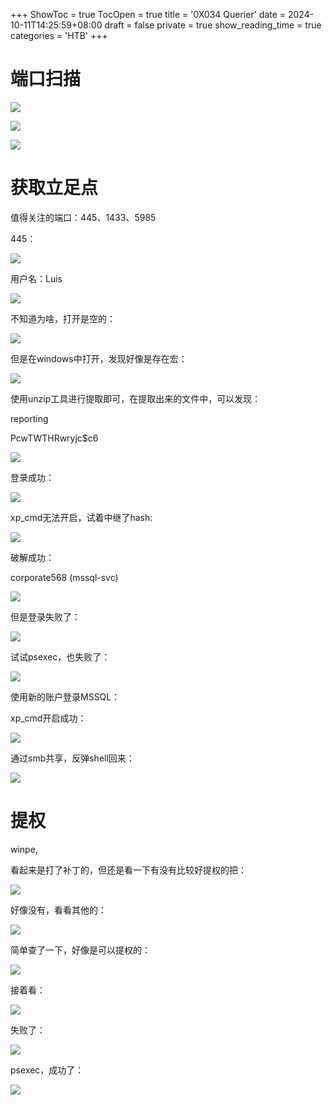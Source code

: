 +++
ShowToc = true
TocOpen = true
title = '0X034 Querier'
date = 2024-10-11T14:25:59+08:00
draft = false
private = true
show_reading_time = true
categories = 'HTB'
+++



# 端口扫描

![](/htb_img/WEBRESOURCEc2717bb159fbd9f01be8956292b90b01image.png)

![](/htb_img/WEBRESOURCEf5892ddf82aac0abf2a1a26cb399cf97image.png)

![](/htb_img/WEBRESOURCE6f9de32208211aadbf0563a45c011cfbimage.png)

# 获取立足点

值得关注的端口：445、1433、5985

445：

![](/htb_img/WEBRESOURCEa4313eb9098171061865f00046ed4d3cimage.png)

用户名：Luis

![](/htb_img/WEBRESOURCE79b050ac91ab01092e5a2f356f179652image.png)

不知道为啥，打开是空的：

![](/htb_img/WEBRESOURCE6972a42e706e1d8e28bfbc761afa1715image.png)

但是在windows中打开，发现好像是存在宏：

![](/htb_img/WEBRESOURCE20058768812ccb032c9d77dc357dceabimage.png)

使用unzip工具进行提取即可，在提取出来的文件中，可以发现：

reporting

PcwTWTHRwryjc$c6

![](/htb_img/WEBRESOURCEacfdd31640226a545cdc7aac5ec6adbfimage.png)

登录成功：

![](/htb_img/WEBRESOURCE2645d847fb0ba9683418e008d9f8a268image.png)

xp_cmd无法开启，试着中继了hash:

![](/htb_img/WEBRESOURCEe4c3fa49ff4d10b6a0229088f2fb9326image.png)

破解成功：

corporate568     (mssql-svc)

![](/htb_img/WEBRESOURCEd95c95fba89cec4719cb6873eb751b7bimage.png)

但是登录失败了：

![](/htb_img/WEBRESOURCE6c179ac5ea28ad2a0a9fe13a61ed64d7image.png)

试试psexec，也失败了：

![](/htb_img/WEBRESOURCE2a4c206b15df931e7c084fc0208ca632image.png)

使用新的账户登录MSSQL：

xp_cmd开启成功：

![](/htb_img/WEBRESOURCEb59b637dc5aaada4c8e8111d337c35c3image.png)

通过smb共享，反弹shell回来：

![](/htb_img/WEBRESOURCE5a42c25c9604d7fc6daef3e974af42fbimage.png)

# 提权

winpe,

看起来是打了补丁的，但还是看一下有没有比较好提权的把：

![](/htb_img/WEBRESOURCE6980fc50ca65e6e95890cb5887e988c7image.png)

好像没有，看看其他的：

![](/htb_img/WEBRESOURCE2beb04540ad6d45b006dac833e985fecimage.png)

简单查了一下，好像是可以提权的：

![](/htb_img/WEBRESOURCEe8293bbd2cc028f37bc552d77eade6d6image.png)

接着看：

![](/htb_img/WEBRESOURCEd0eb0cfe25d2a337ca4cafc19b1e53ccimage.png)

失败了：

![](/htb_img/WEBRESOURCE73a46b63097aabd443f5dfa829704e42image.png)

psexec，成功了：

![](/htb_img/WEBRESOURCEa6258c6dd99b0c4f2c0b9ffed6ebeb76image.png)